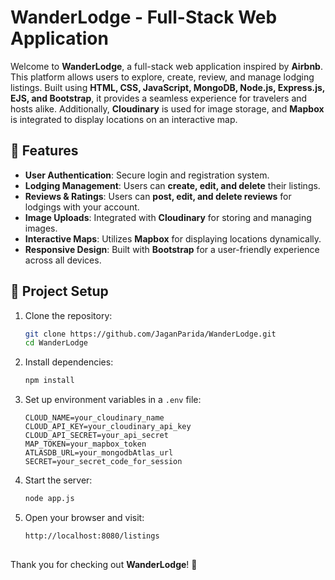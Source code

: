# WanderLodge - Full-Stack Web Application

Welcome to **WanderLodge**, a full-stack web application inspired by **Airbnb**. This platform allows users to explore, create, review, and manage lodging listings. Built using **HTML, CSS, JavaScript, MongoDB, Node.js, Express.js, EJS, and Bootstrap**, it provides a seamless experience for travelers and hosts alike. Additionally, **Cloudinary** is used for image storage, and **Mapbox** is integrated to display locations on an interactive map.

## 🚀 Features

- **User Authentication**: Secure login and registration system.
- **Lodging Management**: Users can **create, edit, and delete** their listings.
- **Reviews & Ratings**: Users can **post, edit, and delete reviews** for lodgings with your account.
- **Image Uploads**: Integrated with **Cloudinary** for storing and managing images.
- **Interactive Maps**: Utilizes **Mapbox** for displaying locations dynamically.
- **Responsive Design**: Built with **Bootstrap** for a user-friendly experience across all devices.

## 📂 Project Setup

1. Clone the repository:
   ```sh
   git clone https://github.com/JaganParida/WanderLodge.git
   cd WanderLodge
   ```
2. Install dependencies:
   ```sh
   npm install
   ```
3. Set up environment variables in a `.env` file:
   ```env
   CLOUD_NAME=your_cloudinary_name
   CLOUD_API_KEY=your_cloudinary_api_key
   CLOUD_API_SECRET=your_api_secret
   MAP_TOKEN=your_mapbox_token
   ATLASDB_URL=your_mongodbAtlas_url
   SECRET=your_secret_code_for_session
   ```
4. Start the server:
   ```sh
   node app.js
   ```
5. Open your browser and visit:
   ```sh
   http://localhost:8080/listings
   ```

##

Thank you for checking out **WanderLodge**! 🚀
